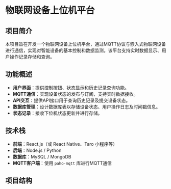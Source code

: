 # 物联网设备上位机平台

## 项目简介

本项目旨在开发一个物联网设备上位机平台，通过MQTT协议与嵌入式物联网设备进行通信，实现对智能设备的基本控制和数据监测。该平台支持实时数据显示、用户操作记录存储和查询。

## 功能概述

- **用户界面**：提供控制按钮、状态显示和历史记录查询功能。
- **MQTT通信**：实现设备状态的发布与订阅，支持实时数据接收。
- **API交互**：提供API接口用于查询历史记录及提交设备状态。
- **数据库管理**：设计数据库表以存储设备状态、用户操作日志及时间戳信息。
- **状态记录**：接收下位机状态更新并进行存储。

## 技术栈

- **前端**：React.js（或 React Native、Taro 小程序等）
- **后端**：Node.js / Python
- **数据库**：MySQL / MongoDB
- **MQTT客户端**：使用 `paho-mqtt` 库进行MQTT通信

## 项目结构

